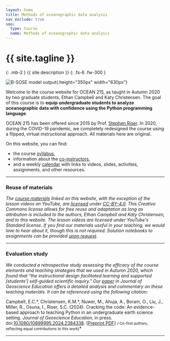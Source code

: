 ```yaml
---
layout: home
title: Methods of oceanographic data analysis
nav_exclude: true
seo:
  type: Course
  name: Methods of oceanographic data analysis
---
```


# {{ site.tagline }}
{: .mb-2 }
{{ site.description }}
{: .fs-6 .fw-300 }

![B-SOSE model output](/OCEAN_215/assets/images/bsose_3d.jpeg){:height="350px" width="630px"}

Welcome to the course website for OCEAN 215, as taught in Autumn 2020 by two graduate students, Ethan Campbell and Katy Christensen. The goal of this course is to **equip undergraduate students to analyze oceanographic data with confidence using the Python programming language**.

OCEAN 215 has been offered since 2015 by Prof. [Stephen Riser](https://environment.uw.edu/faculty/stephen-riser/). In 2020, during the COVID-19 pandemic, we completely redesigned the course using a flipped, virtual instructional approach. All materials here are original.

On this website, you can find:

- the course [syllabus](about.md),
- information about the [co-instructors](staff.md),
- and a weekly [calendar](calendar.md) with links to videos, slides, activities, assignments, and other resources.

---

### Reuse of materials

*The [course materials](calendar.md) linked on this website, with the exception of the lesson videos on YouTube, are [licensed](https://github.com/ethan-campbell/OCEAN_215/blob/main/materials/LICENSE.md) under [CC-BY-4.0](https://creativecommons.org/licenses/by/4.0/). This Creative Commons license allows for free reuse and adaptation as long as attribution is included to the authors, Ethan Campbell and Katy Christensen, and to this website. The lesson videos are licensed under YouTube's Standard license. If you find our materials useful in your teaching, we would love to hear about it, though this is not required. Solution notebooks to assignments can be provided [upon request](mailto:ethancc@uw.edu).*

---

### Evaluation study

*We conducted a retrospective study assessing the efficacy of the course elements and teaching strategies that we used in Autumn 2020, which found that "the instructional design facilitated learning and supported [students'] self-guided scientific inquiry." Our [paper](https://doi.org/10.1080/10899995.2024.2384338) in Journal of Geoscience Education offers a detailed analysis and commentary on these teaching materials. It can be referenced using the following citation:*

Campbell, E.C.\*, Christensen, K.M.\*, Nuwer, M., Ahuja, A., Boram, O., Liu, J., Miller, R., Osuna, I., Riser, S.C. (2024). Cracking the code: An evidence-based approach to teaching Python in an undergraduate earth science setting. *Journal of Geoscience Education*, in press. doi:[10.1080/10899995.2024.2384338](https://doi.org/10.1080/10899995.2024.2384338). [[Preprint PDF](https://essopenarchive.org/doi/full/10.22541/essoar.168839439.99576639/v3)] *<small>(* Co-first authors, reflecting equal contributions to this work)</small>*


---